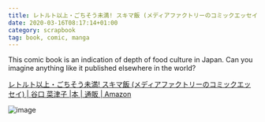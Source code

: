 ```yaml
---
title: レトルト以上・ごちそう未満! スキマ飯 (メディアファクトリーのコミックエッセイ) | 谷口 菜津子 |本 | 通販 | Amazon
date: 2020-03-16T08:17:14+01:00
category: scrapbook
tag: book, comic, manga
---
```


This comic book is an indication of depth of food culture in Japan. Can you imagine anything like it published elsewhere in the world?

[レトルト以上・ごちそう未満! スキマ飯 (メディアファクトリーのコミックエッセイ) | 谷口 菜津子 |本 | 通販 | Amazon](https://www.amazon.co.jp/dp/4040645227/ref=cm_sw_r_tw_awdo_c_x_F73xEbS73T8HK)

![image]()